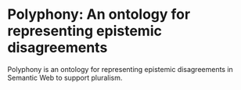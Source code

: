 # Polyphony: An ontology for representing epistemic disagreements
Polyphony is an ontology for representing epistemic disagreements in Semantic Web to support pluralism.
